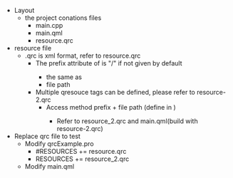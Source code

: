 - Layout
  - the project conations files
    - main.cpp
    - main.qml
    - resource.qrc
- resource file
  - .qrc is xml format, refer to resource.qrc
    - The prefix attribute of <qresource> is "/" if not given by default
      - the same as <qresource prefix="/">
      - <file> file path
    - Multiple qresouce tags can be defined, please refer to resource-2.qrc
      - Access method prefix + file path (define in <file>)
        - Refer to resource_2.qrc and main.qml(build with resource-2.qrc)
- Replace qrc file to test
  - Modify qrcExample.pro
    - #RESOURCES += resource.qrc
    - RESOURCES += resource_2.qrc
  - Modify main.qml
